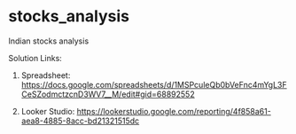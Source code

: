 # stocks_analysis
Indian stocks analysis

Solution Links: 
1.	Spreadsheet:
https://docs.google.com/spreadsheets/d/1MSPculeQb0bVeFnc4mYgL3FCeSZodmctzcnD3WV7__M/edit#gid=68892552

2.	Looker Studio:
https://lookerstudio.google.com/reporting/4f858a61-aea8-4885-8acc-bd21321515dc
